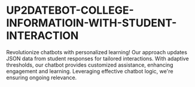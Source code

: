 # UP2DATEBOT-COLLEGE-INFORMATIOIN-WITH-STUDENT-INTERACTION
Revolutionize chatbots with personalized learning! Our approach updates JSON data from student responses for tailored interactions. With adaptive thresholds, our chatbot provides customized assistance, enhancing engagement and learning. Leveraging effective chatbot logic, we're ensuring ongoing relevance.
